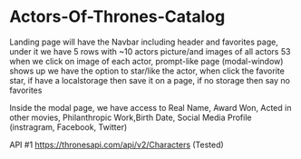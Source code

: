 # Actors-Of-Thrones-Catalog


Landing page will have the Navbar including header and favorites page, 
under it we have 5 rows with ~10 actors picture/and images of all actors 53
when we click on image of each actor, prompt-like page (modal-window) shows up
we have the option to star/like the actor, 
when click the favorite star, if have a localstorage then save it on a page, if no storage then say no favorites

Inside the modal page, we have access to  Real Name, Award Won, Acted in other movies, Philanthropic Work,Birth Date, Social Media Profile (instragram, Facebook, Twitter)

API #1   https://thronesapi.com/api/v2/Characters  (Tested)
